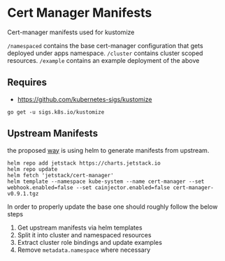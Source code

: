 # Cert Manager Manifests

Cert-manager manifests used for kustomize

`/namespaced` contains the base cert-manager configuration that gets deployed under apps namespace.
`/cluster` contains cluster scoped resources.
`/example` contains an example deployment of the above

## Requires

- https://github.com/kubernetes-sigs/kustomize

```
go get -u sigs.k8s.io/kustomize
```

## Upstream Manifests

the proposed [way](https://docs.cert-manager.io/en/latest/getting-started/install/kubernetes.html) is using helm to generate manifests from upstream. 

```
helm repo add jetstack https://charts.jetstack.io
helm repo update
helm fetch 'jetstack/cert-manager'
helm template --namespace kube-system --name cert-manager --set webhook.enabled=false --set cainjector.enabled=false cert-manager-v0.9.1.tgz
```

In order to properly update the base one should roughly follow the below steps
1. Get upstream manifests via helm templates
2. Split it into cluster and namespaced resources
3. Extract cluster role bindings and update examples
4. Remove `metadata.namespace` where necessary
